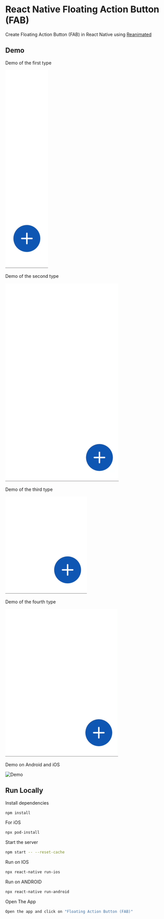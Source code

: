 # React Native Floating Action Button (FAB)

Create Floating Action Button (FAB) in React Native using [Reanimated](https://docs.swmansion.com/react-native-reanimated/docs)

## Demo

Demo of the first type

![Demo of the first type](./DemoFirstType.gif)

Demo of the second type

![Demo of the second type](./DemoSecondType.gif)

Demo of the third type

![Demo of the third type](./DemoThirdType.gif)

Demo of the fourth type

![Demo of the fourth type](./DemoFourthType.gif)

Demo on Android and iOS

![Demo](./Demo.gif)

## Run Locally

Install dependencies

```bash
npm install
```

For iOS

```bash
npx pod-install
```

Start the server

```bash
npm start -- --reset-cache
```

Run on IOS

```bash
npx react-native run-ios
```

Run on ANDROID

```bash
npx react-native run-android
```

Open The App

```bash
Open the app and click on "Floating Action Button (FAB)"
```
